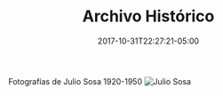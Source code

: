 ﻿---
title: "Archivo Histórico"
slug: "blogs"
image: logo.jpg
date: 2017-10-31T22:27:21-05:00
draft: false
---

Fotografías de Julio Sosa 1920-1950
![Julio Sosa ](https://claudiaguerreros.github.io/juliososa/img/logo.jpg)